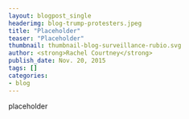 ```yaml
---
layout: blogpost_single
headerimg: blog-trump-protesters.jpeg
title: "Placeholder"
teaser: "Placeholder"
thumbnail: thumbnail-blog-surveillance-rubio.svg
author: <strong>Rachel Courtney</strong>
publish_date: Nov. 20, 2015
tags: []
categories:
- blog
---
```

placeholder
